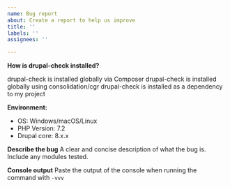 ```yaml
---
name: Bug report
about: Create a report to help us improve
title: ''
labels: ''
assignees: ''

---
```


**How is drupal-check installed?**

<!-- Please specify the way you have drupal-check installed, as it greatly helps identify certain bugs. -->

drupal-check is installed globally via Composer
drupal-check is installed globally using consolidation/cgr
drupal-check is installed as a dependency to my project


**Environment:**
 - OS: Windows/macOS/Linux
 - PHP Version: 7.2
 - Drupal core: 8.x.x

**Describe the bug**
A clear and concise description of what the bug is. Include any modules tested.

**Console output**
Paste the output of the console when running the command with `-vvv`
